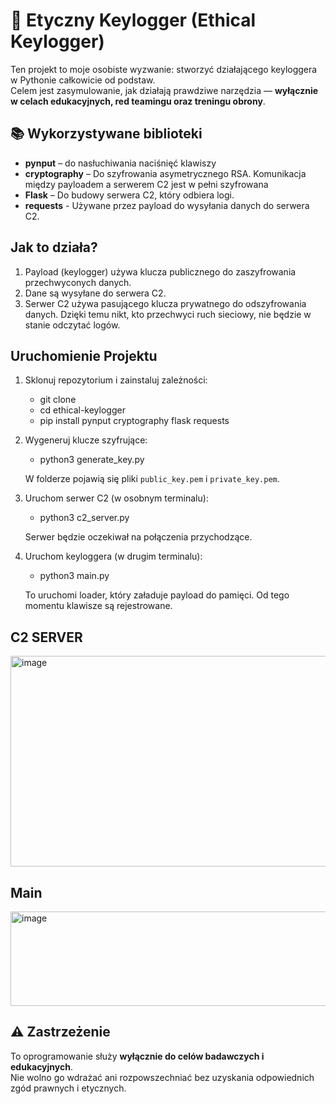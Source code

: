 # 🔐 Etyczny Keylogger (Ethical Keylogger)

Ten projekt to moje osobiste wyzwanie: stworzyć działającego keyloggera w Pythonie całkowicie od podstaw.  
Celem jest zasymulowanie, jak działają prawdziwe narzędzia — **wyłącznie w celach edukacyjnych, red teamingu oraz treningu obrony**.

## 📚 Wykorzystywane biblioteki

- **pynput** – do nasłuchiwania naciśnięć klawiszy
- **cryptography** – Do szyfrowania asymetrycznego RSA. Komunikacja między payloadem a serwerem C2 jest w pełni szyfrowana
- **Flask** – Do budowy serwera C2, który odbiera logi.
- **requests** - Używane przez payload do wysyłania danych do serwera C2.


##  Jak to działa?

   1. Payload (keylogger) używa klucza publicznego do zaszyfrowania przechwyconych danych.
   2. Dane są wysyłane do serwera C2.
   3. Serwer C2 używa pasującego klucza prywatnego do odszyfrowania danych. Dzięki temu nikt, kto przechwyci ruch sieciowy, nie
      będzie w stanie odczytać logów.


##  Uruchomienie Projektu
   1. Sklonuj repozytorium i zainstaluj zależności:


        - git clone <adres-twojego-repo>
        - cd ethical-keylogger
        - pip install pynput cryptography flask requests



   2. Wygeneruj klucze szyfrujące:

        - python3 generate_key.py

      W folderze pojawią się pliki `public_key.pem` i `private_key.pem`.

   3. Uruchom serwer C2 (w osobnym terminalu):

        - python3 c2_server.py

      Serwer będzie oczekiwał na połączenia przychodzące.

   4. Uruchom keyloggera (w drugim terminalu):

        - python3 main.py

      To uruchomi loader, który załaduje payload do pamięci. Od tego momentu klawisze są rejestrowane.



## C2 SERVER
<img width="640" height="337" alt="image" src="https://github.com/user-attachments/assets/57090903-7161-430f-88da-168416089bee" />


## Main
<img width="640" height="151" alt="image" src="https://github.com/user-attachments/assets/d4017924-6cd7-48aa-89b4-4e6148b41993" />





## ⚠️ Zastrzeżenie

To oprogramowanie służy **wyłącznie do celów badawczych i edukacyjnych**.  
Nie wolno go wdrażać ani rozpowszechniać bez uzyskania odpowiednich zgód prawnych i etycznych.
